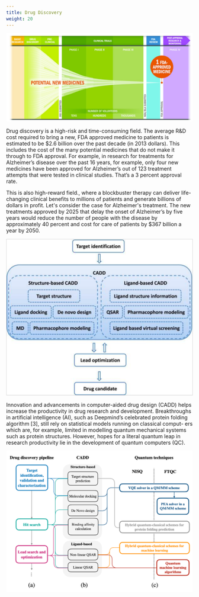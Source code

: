 ```yaml
---
title: Drug Discovery
weight: 20
---
```


![Drug Discovery](/images/drug-discovery.png)

Drug discovery is a high-risk and time-consuming field. The average R&D cost required to bring a 
new, FDA approved medicine to patients is estimated to be $2.6 billion over the past decade 
(in 2013 dollars). This includes the cost of the many potential medicines that do not make 
it through to FDA approval. For example, in research for treatments for Alzheimer’s disease over the past 16 years, for example, only four new medicines have been approved for Alzheimer’s out of 123 treatment attempts that were tested in clinical studies. That’s a 3 percent approval rate.

This is also high-reward field., where a blockbuster therapy can deliver life-changing 
clinical benefits to millions of patients and generate billions of dollars in profit. 
Let's consider the case for Alzheimer's treatment. The new treatments approved by 2025 that delay 
the onset of Alzheimer’s by five years would reduce the number of people with the disease 
by approximately 40 percent and cost for care of patients by $367 billion a year by 2050. 

![CADD](/images/cadd.png)

Innovation and advancements in computer-aided drug design (CADD) helps increase the productivity in
drug research and development. Breakthroughs in artificial intelligence (AI), such as 
Deepmind’s celebrated protein folding algorithm
[3], still rely on statistical models running on classical comput-
ers which are, for example, limited in modelling quantum
mechanical systems such as protein structures. However, hopes
for a literal quantum leap in research productivity lie in the
development of quantum computers (QC).

![CADD-QC](/images/cadd-qc.png)

